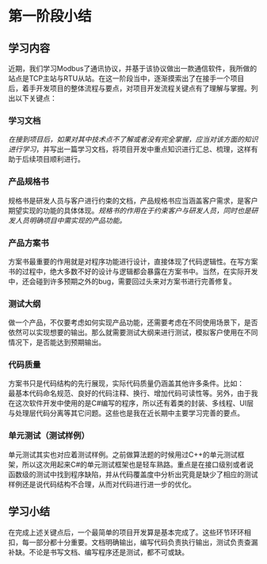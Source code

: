 # 第一阶段小结
## 学习内容  
近期，我们学习Modbus了通讯协议，并基于该协议做出一款通信软件，我所做的站点是TCP主站与RTU从站。在这一阶段当中，逐渐摸索出了在接手一个项目后，着手开发项目的整体流程与要点，对项目开发流程关键点有了理解与掌握。列出以下关键点： 

### 学习文档  
*在接到项目后，如果对其中技术点不了解或者没有完全掌握，应当对该方面的知识进行学习*，并写出一篇学习文档，将项目开发中重点知识进行汇总、梳理，这样有助于后续项目顺利进行。

### 产品规格书
规格书是研发人员与客户进行约束的文档，产品规格书应当涵盖客户需求，是客户期望实现的功能的具体体现。*规格书的作用在于约束客户与研发人员，同时也是研发人员明确项目中需实现的产品功能。*  

### 产品方案书  
方案书最重要的作用就是对程序功能进行设计，直接体现了代码逻辑性。在写方案书的过程中，绝大多数不好的设计与逻辑都会暴露在方案书中。当然，在实际开发中，还会碰到许多预期之外的bug，需要回过头来对方案书进行完善修复。

### 测试大纲
做一个产品，不仅要考虑如何实现产品功能，还需要考虑在不同使用场景下，是否依然可以实现想要的输出。那么就需要测试大纲来进行测试，模拟客户使用在不同情况下，是否能达到预期输出。  

### 代码质量  
方案书只是代码结构的先行展现，实际代码质量仍涵盖其他许多条件。比如：  
最基本代码命名规范、良好的代码注释、换行、增加代码可读性等。另外，由于我在这次软件开发中使用的是C#编写的程序，所以还有着类的封装、多线程、UI层与处理层代码分离等其它问题。这些也是我在近长期中主要学习完善的要点。

### 单元测试（测试样例）  
单元测试其实也对应着测试样例。之前做算法题的时候用过C++的单元测试框架，所以这次用起来C#的单元测试框架也是轻车熟路。重点是在接口级别或者说函数级的测试中找到程序缺陷，并从代码覆盖度中分析出究竟是缺少了相应的测试样例还是说代码结构不合理，从而对代码进行进一步的优化。

## 学习小结   
在完成上述关键点后，一个最简单的项目开发算是基本完成了。这些环节环环相扣，每一部分都十分重要。文档明确输出，编写代码负责执行输出，测试负责查漏补缺。不论是书写文档、编写程序还是测试，都不可或缺。